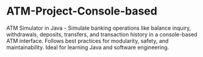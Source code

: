 # ATM-Project-Console-based
ATM Simulator in Java - Simulate banking operations like balance inquiry, withdrawals, deposits, transfers, and transaction history in a console-based ATM interface. Follows best practices for modularity, safety, and maintainability. Ideal for learning Java and software engineering.
